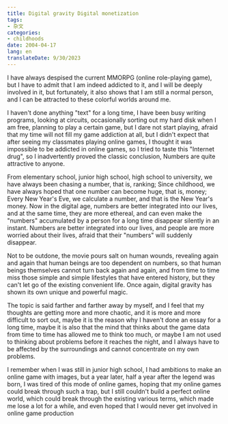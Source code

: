 ```yaml
---
title: Digital gravity Digital monetization
tags:
- 杂文
categories:
- childhoods
date: 2004-04-17
lang: en
translateDate: 9/30/2023
---
```


I have always despised the current MMORPG (online role-playing game), but I have to admit that I am indeed addicted to it, and I will be deeply involved in it, but fortunately, it also shows that I am still a normal person, and I can be attracted to these colorful worlds around me.

I haven't done anything "text" for a long time, I have been busy writing programs, looking at circuits, occasionally sorting out my hard disk when I am free, planning to play a certain game, but I dare not start playing, afraid that my time will not fill my game addiction at all, but I didn't expect that after seeing my classmates playing online games, I thought it was impossible to be addicted in online games, so I tried to taste this "Internet drug", so I inadvertently proved the classic conclusion, Numbers are quite attractive to anyone.

From elementary school, junior high school, high school to university, we have always been chasing a number, that is, ranking; Since childhood, we have always hoped that one number can become huge, that is, money; Every New Year's Eve, we calculate a number, and that is the New Year's money. Now in the digital age, numbers are better integrated into our lives, and at the same time, they are more ethereal, and can even make the "numbers" accumulated by a person for a long time disappear silently in an instant. Numbers are better integrated into our lives, and people are more worried about their lives, afraid that their "numbers" will suddenly disappear.

Not to be outdone, the movie pours salt on human wounds, revealing again and again that human beings are too dependent on numbers, so that human beings themselves cannot turn back again and again, and from time to time miss those simple and simple lifestyles that have entered history, but they can't let go of the existing convenient life. Once again, digital gravity has shown its own unique and powerful magic.

The topic is said farther and farther away by myself, and I feel that my thoughts are getting more and more chaotic, and it is more and more difficult to sort out, maybe it is the reason why I haven't done an essay for a long time, maybe it is also that the mind that thinks about the game data from time to time has allowed me to think too much, or maybe I am not used to thinking about problems before it reaches the night, and I always have to be affected by the surroundings and cannot concentrate on my own problems.

I remember when I was still in junior high school, I had ambitions to make an online game with images, but a year later, half a year after the legend was born, I was tired of this mode of online games, hoping that my online games could break through such a trap, but I still couldn't build a perfect online world, which could break through the existing various terms, which made me lose a lot for a while, and even hoped that I would never get involved in online game production
